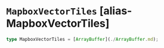 # `MapboxVectorTiles` [alias-MapboxVectorTiles]
```typescript
type MapboxVectorTiles = [ArrayBuffer](./ArrayBuffer.md);
```

